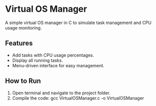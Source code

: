 # Virtual OS Manager

A simple virtual OS manager in C to simulate task management and CPU usage monitoring.

## Features
- Add tasks with CPU usage percentages.
- Display all running tasks.
- Menu-driven interface for easy management.

## How to Run
1. Open terminal and navigate to the project folder.
2. Compile the code: gcc VirtualOSManager.c -o VirtualOSManager

